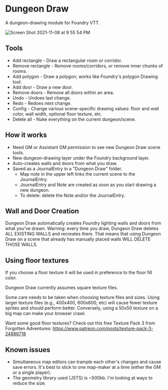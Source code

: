 # Dungeon Draw

A dungeon-drawing module for Foundry VTT.

![Screen Shot 2021-11-08 at 9 55 54 PM](https://user-images.githubusercontent.com/189172/140859282-ca8e78bc-0d9c-4c06-8b0d-e6d876a8cb5f.png)

## Tools

* Add rectangle - Draw a rectangular room or corridor.
* Remove rectangle - Remove rooms/corridors, or remove inner chunks of rooms.
* Add polygon - Draw a polygon; works like Foundry's polygon Drawing tool.
* Add door - Draw a new door.
* Remove doors - Remove all doors within an area.
* Undo - Undoes last change.
* Redo - Redoes next change.
* Config - Change various scene-specific drawing values: floor and wall color, wall width, optional floor texture, etc.
* Delete all - Nuke everything on the current dungeon/scene.


## How it works

* Need GM or Assistant GM permission to see new Dungeon Draw scene tools.
* New dungeon-drawing layer under the Foundry background layer.
* Auto-creates walls and doors from what you draw.
* Saved as a JournalEntry in a "Dungeon Draw" folder.
  * Map note in the upper left links the current scene to the JournalEntry.
  * JournalEntry and Note are created as soon as you start drawing a new dungeon.
  * To delete: delete the Note and/or the JournalEntry. 


## Wall and Door Creation

Dungeon Draw automatically creates Foundry lighting walls and doors from what you've drawn. Warning: every time you draw, Dungeon Draw deletes ALL EXISTING WALLS and recreates them. That means that using Dungeon Draw on a scene that already has manually placed walls WILL DELETE THOSE WALLS.


## Using floor textures

If you choose a floor texture it will be used in preference to the floor fill color.

Dungeon Draw currently assumes square texture files.

Some care needs to be taken when choosing texture files and sizes. Using larger texture files (e.g., 400x400, 600x600, etc) will cause fewer texture sprites and should perform better. Conversely, using a 50x50 texture on a big map can make your browser crawl.

Want some good floor textures? Check out this free Texture Pack 3 from Forgotten Adventures: https://www.patreon.com/posts/texture-pack-3-24886718


## Known issues

* Simultaneous map editors can trample each other's changes and cause save errors. It's best to stick to one map-maker at a time (either the GM or a single player).
* The geometry library used (JSTS) is ~500kb. I'm looking at ways to reduce the size.
